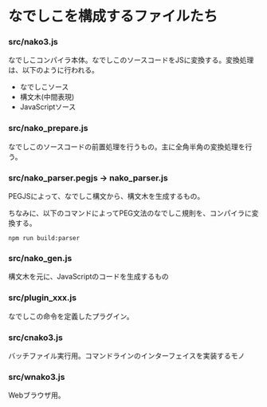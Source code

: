 # なでしこを構成するファイルたち

### src/nako3.js

なでしこコンパイラ本体。なでしこのソースコードをJSに変換する。変換処理は、以下のように行われる。

 - なでしこソース
 - 構文木(中間表現)
 - JavaScriptソース


### src/nako_prepare.js

なでしこのソースコードの前置処理を行うもの。主に全角半角の変換処理を行う。

### src/nako_parser.pegjs → nako_parser.js

PEGJSによって、なでしこ構文から、構文木を生成するもの。

ちなみに、以下のコマンドによってPEG文法のなでしこ規則を、コンパイラに変換する。

``npm run build:parser``

### src/nako_gen.js

構文木を元に、JavaScriptのコードを生成するもの

### src/plugin_xxx.js

なでしこの命令を定義したプラグイン。


### src/cnako3.js

バッチファイル実行用。コマンドラインのインターフェイスを実装するモノ

### src/wnako3.js

Webブラウザ用。
